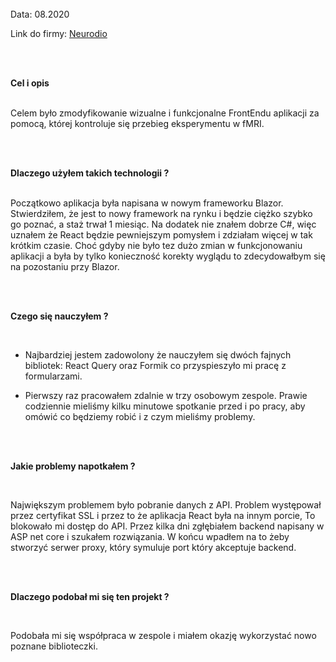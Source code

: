 </br>
Data: 08.2020

Link do firmy: <a href="http://neurodio.com/en/download-our-games/" target="_blank">Neurodio</a>

  

</br></br>

**Cel i opis**

</br>
Celem było zmodyfikowanie wizualne i funkcjonalne FrontEndu aplikacji za pomocą, której kontroluje się przebieg eksperymentu w fMRI.

  

</br></br>

**Dlaczego użyłem takich technologii ?**

</br>
Początkowo aplikacja była napisana w nowym frameworku Blazor. Stwierdziłem, że jest to nowy framework na rynku i będzie ciężko szybko go poznać, a staż trwał 1 miesiąc. Na dodatek nie znałem dobrze C#, więc uznałem że React będzie pewniejszym pomysłem i zdziałam więcej w tak krótkim czasie. Choć gdyby nie było tez dużo zmian w funkcjonowaniu aplikacji a była by tylko konieczność korekty wyglądu to zdecydowałbym się na pozostaniu przy Blazor.

  

</br></br>

**Czego się nauczyłem ?**

</br>

*   Najbardziej jestem zadowolony że nauczyłem się dwóch fajnych bibliotek: React Query oraz Formik co przyspieszyło mi pracę z formularzami.

  

*   Pierwszy raz pracowałem zdalnie w trzy osobowym zespole. Prawie codziennie mieliśmy kilku minutowe spotkanie przed i po pracy, aby omówić co będziemy robić i z czym mieliśmy problemy.

</br></br>

**Jakie problemy napotkałem ?**

</br>

Największym problemem było pobranie danych z API. Problem występował przez certyfikat SSL i przez to że aplikacja React była na innym porcie, To blokowało mi dostęp do API. Przez kilka dni zgłębiałem backend napisany w ASP net core i szukałem rozwiązania. W końcu wpadłem na to żeby stworzyć serwer proxy, który symuluje port który akceptuje backend.

</br></br>

**Dlaczego podobał mi się ten projekt ?**

</br>

Podobała mi się współpraca w zespole i miałem okazję wykorzystać nowo poznane biblioteczki.